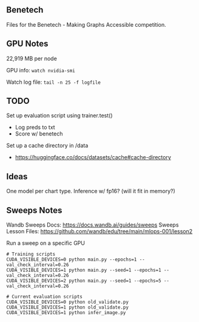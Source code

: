 ## Benetech

Files for the Benetech - Making Graphs Accessible competition.

## GPU Notes

22,919 MB per node

GPU info: `watch nvidia-smi`

Watch log file: `tail -n 25 -f logfile`

## TODO

Set up evaluation script using trainer.test()
- Log preds to txt
- Score w/ benetech

Set up a cache directory in /data
- https://huggingface.co/docs/datasets/cache#cache-directory

## Ideas

One model per chart type. Inference w/ fp16? (will it fit in memory?)

## Sweeps Notes

Wandb Sweeps Docs: https://docs.wandb.ai/guides/sweeps
Sweeps Lesson Files: https://github.com/wandb/edu/tree/main/mlops-001/lesson2

Run a sweep on a specific GPU
```
# Training scripts
CUDA_VISIBLE_DEVICES=0 python main.py --epochs=1 --val_check_interval=0.26
CUDA_VISIBLE_DEVICES=1 python main.py --seed=1 --epochs=1 --val_check_interval=0.26
CUDA_VISIBLE_DEVICES=2 python main.py --seed=1 --epochs=5 --val_check_interval=0.26

# Current evaluation scripts
CUDA_VISIBLE_DEVICES=0 python old_validate.py
CUDA_VISIBLE_DEVICES=1 python old_validate.py
CUDA_VISIBLE_DEVICES=1 python infer_image.py
```